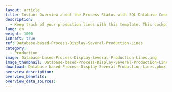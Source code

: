```yaml
---
layout: article
title: Instant Overview about the Process Status with SQL Database Connection
description: 
  - Keep track of your production lines with this template. This cockpit dashboard is based on a SQL-database and gives the responsible shift supervisor an overview of all production lines. You can see instantly in which phase every single line is.
lang: cn
weight: 1000
isDraft: true
ref: Database-based-Process-Display-Several-Production-Lines
category:
  - Production
image: Database-based-Process-Display-Several-Production-Lines.png
image_thumbnail: Database-based-Process-Display-Several-Production-Lines_thumbnail.png
download: Database-based-Process-Display-Several-Production-Lines.pbmx
overview_description:
overview_benefits:
overview_data_sources:
---
```

